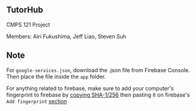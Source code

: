 ## TutorHub
CMPS 121 Project

Members: Airi Fukushima, Jeff Liao, Steven Suh

## Note
For `google-services.json`, download the .json file from Firebase Console. Then place the file inside the `app` folder.

For anything related to firebase, make sure to add your computer's fingerprint to firebase by 
[copying SHA-1/256](https://stackoverflow.com/questions/45494925/get-sha-1-for-android-firebase) then pasting it on firebase's `Add fingerprint` [section](https://console.firebase.google.com/u/1/project/chore-app-b0575/settings/general/android:com.example.choreapp)
